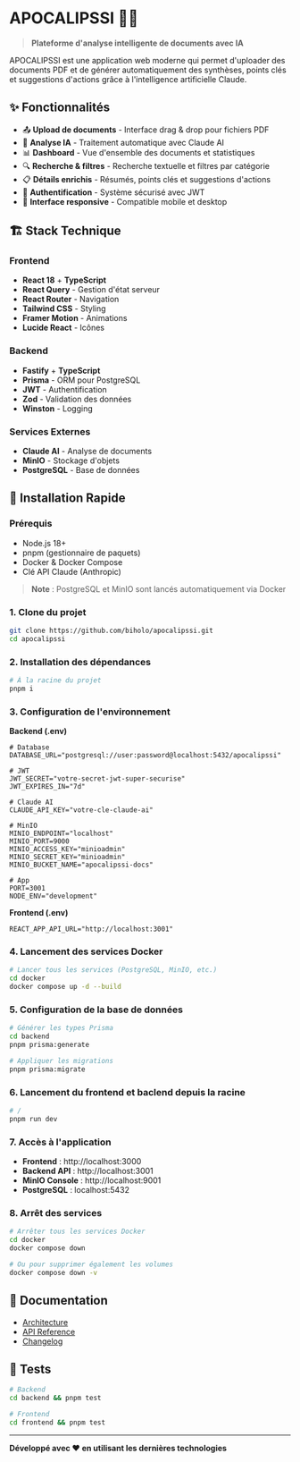 # APOCALIPSSI 🤖📄

> **Plateforme d'analyse intelligente de documents avec IA**

APOCALIPSSI est une application web moderne qui permet d'uploader des documents PDF et de générer automatiquement des synthèses, points clés et suggestions d'actions grâce à l'intelligence artificielle Claude.

## ✨ Fonctionnalités

- 📤 **Upload de documents** - Interface drag & drop pour fichiers PDF
- 🤖 **Analyse IA** - Traitement automatique avec Claude AI
- 📊 **Dashboard** - Vue d'ensemble des documents et statistiques
- 🔍 **Recherche & filtres** - Recherche textuelle et filtres par catégorie
- 📋 **Détails enrichis** - Résumés, points clés et suggestions d'actions
- 🔐 **Authentification** - Système sécurisé avec JWT
- 📱 **Interface responsive** - Compatible mobile et desktop

## 🏗️ Stack Technique

### Frontend
- **React 18** + **TypeScript**
- **React Query** - Gestion d'état serveur
- **React Router** - Navigation
- **Tailwind CSS** - Styling
- **Framer Motion** - Animations
- **Lucide React** - Icônes

### Backend
- **Fastify** + **TypeScript**
- **Prisma** - ORM pour PostgreSQL
- **JWT** - Authentification
- **Zod** - Validation des données
- **Winston** - Logging

### Services Externes
- **Claude AI** - Analyse de documents
- **MinIO** - Stockage d'objets
- **PostgreSQL** - Base de données

## 🚀 Installation Rapide

### Prérequis
- Node.js 18+
- pnpm (gestionnaire de paquets)
- Docker & Docker Compose
- Clé API Claude (Anthropic)

> **Note** : PostgreSQL et MinIO sont lancés automatiquement via Docker

### 1. Clone du projet
```bash
git clone https://github.com/biholo/apocalipssi.git
cd apocalipssi
```

### 2. Installation des dépendances
```bash
# À la racine du projet
pnpm i
```

### 3. Configuration de l'environnement

**Backend (.env)**
```env
# Database
DATABASE_URL="postgresql://user:password@localhost:5432/apocalipssi"

# JWT
JWT_SECRET="votre-secret-jwt-super-securise"
JWT_EXPIRES_IN="7d"

# Claude AI
CLAUDE_API_KEY="votre-cle-claude-ai"

# MinIO
MINIO_ENDPOINT="localhost"
MINIO_PORT=9000
MINIO_ACCESS_KEY="minioadmin"
MINIO_SECRET_KEY="minioadmin"
MINIO_BUCKET_NAME="apocalipssi-docs"

# App
PORT=3001
NODE_ENV="development"
```

**Frontend (.env)**
```env
REACT_APP_API_URL="http://localhost:3001"
```

### 4. Lancement des services Docker
```bash
# Lancer tous les services (PostgreSQL, MinIO, etc.)
cd docker
docker compose up -d --build
```

### 5. Configuration de la base de données
```bash
# Générer les types Prisma
cd backend
pnpm prisma:generate

# Appliquer les migrations
pnpm prisma:migrate
```

### 6. Lancement du frontend et baclend depuis la racine
```bash
# /
pnpm run dev
```

### 7. Accès à l'application
- **Frontend** : http://localhost:3000
- **Backend API** : http://localhost:3001
- **MinIO Console** : http://localhost:9001
- **PostgreSQL** : localhost:5432

### 8. Arrêt des services
```bash
# Arrêter tous les services Docker
cd docker
docker compose down

# Ou pour supprimer également les volumes
docker compose down -v
```

## 📖 Documentation

- [Architecture](docs/ARCHITECTURE.md)
- [API Reference](docs/API.md)
- [Changelog](docs/CHANGELOG.md)


## 🧪 Tests

```bash
# Backend
cd backend && pnpm test

# Frontend
cd frontend && pnpm test
```

---

**Développé avec ❤️ en utilisant les dernières technologies**